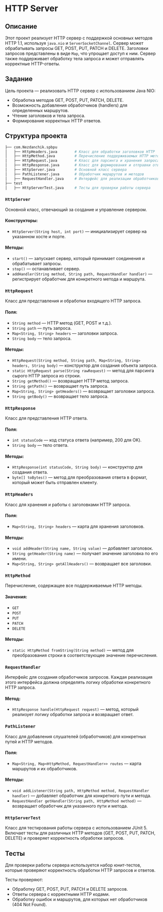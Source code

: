 # HTTP Server

## Описание
Этот проект реализует HTTP сервер с поддержкой основных методов HTTP 1.1, используя `java.nio` и `ServerSocketChannel`. Сервер может обрабатывать запросы GET, POST, PUT, PATCH и DELETE. Заголовки запросов представлены в виде `Map`, что упрощает доступ к ним. Сервер также поддерживает обработку тела запроса и может отправлять корректные HTTP-ответы.

## Задание
Цель проекта — реализовать HTTP сервер с использованием Java NIO:
- Обработка методов GET, POST, PUT, PATCH, DELETE.
- Возможность добавления обработчиков (handlers) для определенных маршрутов.
- Чтение заголовков и тела запроса.
- Формирование корректных HTTP ответов.

## Структура проекта
```bash
├── com.Nezdanchik.spbpu
│   ├── HttpHeaders.java        # Класс для обработки заголовков HTTP
│   ├── HttpMethod.java         # Перечисление поддерживаемых HTTP методов
│   ├── HttpRequest.java        # Класс для парсинга и хранения запроса
│   ├── HttpResponse.java       # Класс для формирования и отправки ответа
│   ├── HttpServer.java         # Основной класс сервера
│   ├── PathListener.java       # Обработчик маршрутов и методов
│   ├── RequestHandler.java     # Интерфейс для реализации обработчиков запросов
├── test
│   ├── HttpServerTest.java     # Тесты для проверки работы сервера
```
### `HttpServer`
Основной класс, отвечающий за создание и управление сервером.

#### Конструкторы:
- `HttpServer(String host, int port)` — инициализирует сервер на указанном хосте и порте.

#### Методы:
- `start()` — запускает сервер, который принимает соединения и обрабатывает запросы.
- `stop()` — останавливает сервер.
- `addHandler(String method, String path, RequestHandler handler)` — регистрирует обработчик для конкретного метода и маршрута.

### `HttpRequest`
Класс для представления и обработки входящего HTTP запроса.

#### Поля:
- `String method` — HTTP метод (GET, POST и т.д.).
- `String path` — путь запроса.
- `Map<String, String> headers` — заголовки запроса.
- `String body` — тело запроса.

#### Методы:
- `HttpRequest(String method, String path, Map<String, String> headers, String body)` — конструктор для создания объекта запроса.
- `static HttpRequest parse(String rawRequest)` — метод для парсинга сырого HTTP запроса из строки.
- `String getMethod()` — возвращает HTTP метод запроса.
- `String getPath()` — возвращает путь запроса.
- `Map<String, String> getHeaders()` — возвращает заголовки запроса.
- `String getBody()` — возвращает тело запроса.

### `HttpResponse`
Класс для представления HTTP ответа.

#### Поля:
- `int statusCode` — код статуса ответа (например, 200 для OK).
- `String body` — тело ответа.

#### Методы:
- `HttpResponse(int statusCode, String body)` — конструктор для создания ответа.
- `byte[] toBytes()` — метод для преобразования ответа в формат, который может быть отправлен клиенту.

### `HttpHeaders`
Класс для хранения и работы с заголовками HTTP запроса.

#### Поля:
- `Map<String, String> headers` — карта для хранения заголовков.

#### Методы:
- `void addHeader(String name, String value)` — добавляет заголовок.
- `String getHeader(String name)` — получает значение заголовка по его имени.
- `Map<String, String> getAllHeaders()` — возвращает все заголовки.

### `HttpMethod`
Перечисление, содержащее все поддерживаемые HTTP методы.

#### Значения:
- `GET`
- `POST`
- `PUT`
- `PATCH`
- `DELETE`

#### Методы:
- `static HttpMethod fromString(String method)` — метод для преобразования строки в соответствующее значение перечисления.

### `RequestHandler`
Интерфейс для создания обработчиков запросов. Каждая реализация этого интерфейса должна определять логику обработки конкретного HTTP запроса.

#### Метод:
- `HttpResponse handle(HttpRequest request)` — метод, который реализует логику обработки запроса и возвращает ответ.

### `PathListener`
Класс для добавления слушателей (обработчиков) для конкретных путей и HTTP методов.

#### Поля:
- `Map<String, Map<HttpMethod, RequestHandler>> routes` — карта маршрутов и их обработчиков.

#### Методы:
- `void addListener(String path, HttpMethod method, RequestHandler handler)` — добавляет обработчик для конкретного пути и метода.
- `RequestHandler getHandler(String path, HttpMethod method)` — возвращает обработчик для указанного пути и метода.

### `HttpServerTest`
Класс для тестирования работы сервера с использованием JUnit 5. Включает тесты для различных HTTP методов (GET, POST, PUT, PATCH, DELETE) и проверяет корректность обработки запросов.

## Тесты
Для проверки работы сервера используется набор юнит-тестов, которые проверяют корректность обработки HTTP запросов и ответов.

Тесты проверяют:
- Обработку GET, POST, PUT, PATCH и DELETE запросов.
- Ответы сервера с корректными HTTP кодами.
- Обработку ошибок и маршрутов, для которых нет обработчиков (404 Not Found).
